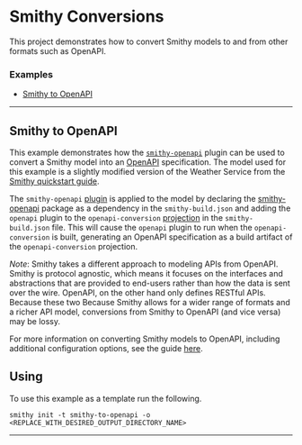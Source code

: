 # Smithy Conversions
This project demonstrates how to convert Smithy models to and from other formats
such as OpenAPI. 


### Examples
- [Smithy to OpenAPI](#smithy-to-openapi)


--- 

## Smithy to OpenAPI
This example demonstrates how the [`smithy-openapi`](https://search.maven.org/search?q=g:software.amazon.smithy%20and%20a:smithy-openapi)
plugin can be used to convert a Smithy model into an [OpenAPI](https://github.com/OAI/OpenAPI-Specification) specification.
The model used for this example is a slightly modified version of the Weather Service from the [Smithy quickstart guide](https://smithy.io/2.0/quickstart.html). 

The `smithy-openapi` [plugin](https://smithy.io/2.0/guides/building-models/build-config.html#plugins) is applied to the model 
by declaring the [smithy-openapi](https://search.maven.org/search?q=g:software.amazon.smithy%20and%20a:smithy-openapi) package as a dependency
in the `smithy-build.json` and adding the `openapi` plugin to the `openapi-conversion` [projection](https://smithy.io/2.0/guides/building-models/build-config.html#projections) 
in the `smithy-build.json` file. This will cause the `openapi` plugin to run when the `openapi-conversion` is built, generating an OpenAPI specification 
as a build artifact of the `openapi-conversion` projection.

*Note*: Smithy takes a different approach to modeling APIs from OpenAPI.
Smithy is protocol agnostic, which means it focuses on the interfaces and abstractions that are provided to end-users 
rather than how the data is sent over the wire. OpenAPI, on the other hand only defines RESTful APIs. Because these two
Because Smithy allows for a wider range of formats and a richer API model, conversions from Smithy to OpenAPI (and vice versa)
may be lossy.

For more information on converting Smithy models to OpenAPI, including additional configuration
options, see the guide [here](https://smithy.io/2.0/guides/converting-to-openapi.html).

## Using
To use this example as a template run the following.

```
smithy init -t smithy-to-openapi -o <REPLACE_WITH_DESIRED_OUTPUT_DIRECTORY_NAME>
```

---
